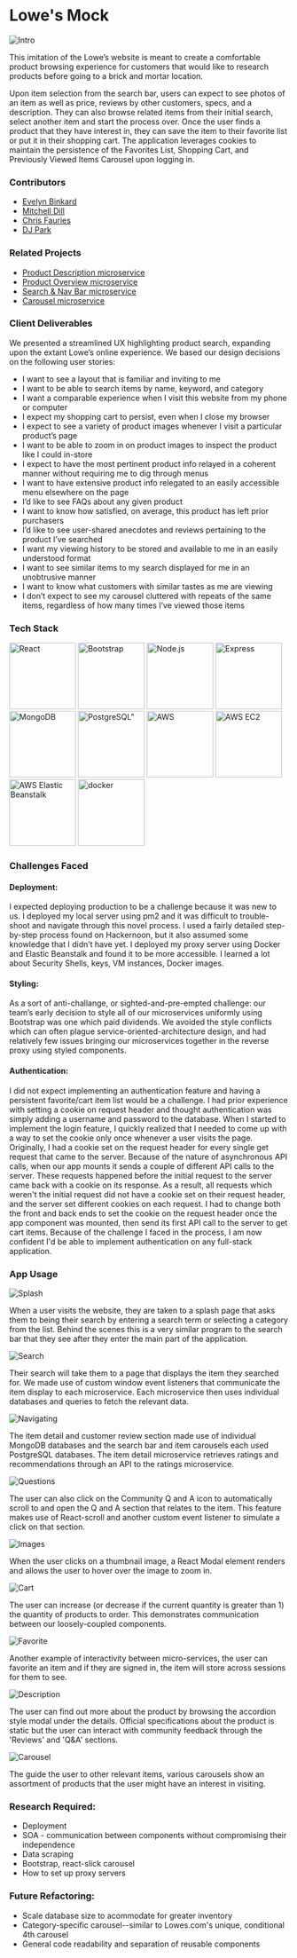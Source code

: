 # Lowe's Mock

![Intro](./imgs/Intro.gif)

This imitation of the Lowe’s website is meant to create a comfortable product browsing experience for customers that would like to research products before going to a brick and mortar location.

Upon item selection from the search bar, users can expect to see photos of an item as well as price, reviews by other customers, specs, and a description. They can also browse related items from their initial search, select another item and start the process over. Once the user finds a product that they have interest in, they can save the item to their favorite list or put it in their shopping cart. The application leverages cookies to maintain the persistence of the Favorites List, Shopping Cart, and Previously Viewed Items Carousel upon logging in.

### Contributors
  - [Evelyn Binkard](https://github.com/evelynbinkard)
  - [Mitchell Dill](https://github.com/MitchellDill)
  - [Chris Fauries](https://github.com/chrisfauries)
  - [DJ Park](https://github.com/dongjae93)

### Related Projects

  - [Product Description microservice](https://github.com/mc-ed/Product-Description)
  - [Product Overview microservice](https://github.com/mc-ed/Product-Overview)
  - [Search & Nav Bar microservice](https://github.com/mc-ed/Search-Banner)
  - [Carousel microservice](https://github.com/mc-ed/Carousel)

### Client Deliverables

We presented a streamlined UX highlighting product search, expanding upon the extant Lowe’s online experience. We based our design decisions on the following user stories:

  - I want to see a layout that is familiar and inviting to me
  - I want to be able to search items by name, keyword, and category
  - I want a comparable experience when I visit this website from my phone or computer
  - I expect my shopping cart to persist, even when I close my browser
  - I expect to see a variety of product images whenever I visit a particular product’s page
  - I want to be able to zoom in on product images to inspect the product like I could in-store
  - I expect to have the most pertinent product info relayed in a coherent manner without requiring me to dig through menus
  - I want to have extensive product info relegated to an easily accessible menu elsewhere on the page
  - I’d like to see FAQs about any given product
  - I want to know how satisfied, on average, this product has left prior purchasers
  - I’d like to see user-shared anecdotes and reviews pertaining to the product I’ve searched
  - I want my viewing history to be stored and available to me in an easily understood format
  - I want to see similar items to my search displayed for me in an unobtrusive manner
  - I want to know what customers with similar tastes as me are viewing
  - I don’t expect to see my carousel cluttered with repeats of the same items, regardless of how many times I’ve viewed those items

### Tech Stack

<img src="https://upload.wikimedia.org/wikipedia/commons/thumb/a/a7/React-icon.svg/1920px-React-icon.svg.png" width="120" alt="React" />
<img src="https://fuzati.com/wp-content/uploads/2016/12/Bootstrap-Logo.png" width="120" alt="Bootstrap" />
<img src="https://upload.wikimedia.org/wikipedia/commons/thumb/d/d9/Node.js_logo.svg/1920px-Node.js_logo.svg.png" width="120" alt="Node.js" />
<img src="https://moriohcdn.b-cdn.net/8c8203b86e.png" width="120" alt="Express" />
<img src="https://webassets.mongodb.com/_com_assets/cms/mongodb_logo1-76twgcu2dm.png" width="120" alt="MongoDB" />
<img src="https://s24255.pcdn.co/wp-content/uploads/2017/07/postgresql-logo.png" width="120" alt=PostgreSQL" />
<img src="https://www.multichannel.com/.image/c_limit%2Ccs_srgb%2Cq_auto:good%2Cw_500/MTU0MDYzODE5MTk5MDMwMzU0/aws-logojpg.webp" width="120" alt="AWS" />                                                                                         
<img src="https://www.linuxsysadmins.com/wp-content/uploads/2019/06/Amazon-EC2-Instance.png" width="120" alt="AWS EC2" />
<img src="https://foghornconsulting.com/wp-content/uploads/2016/08/elastic_beanstalk.png" width="120" alt="AWS Elastic Beanstalk" />
<img src="https://cdn.worldvectorlogo.com/logos/docker.svg" width="120" alt="docker" />

### Challenges Faced

#### Deployment:
I expected deploying production to be a challenge because it was new to us. I deployed my local server using pm2 and it was difficult to trouble-shoot and navigate through this novel process. I used a fairly detailed step-by-step process found on Hackernoon, but it also assumed some knowledge that I didn’t have yet. I deployed my proxy server using Docker and Elastic Beanstalk and found it to be more accessible. I learned a lot about Security Shells, keys, VM instances, Docker images.

#### Styling:
As a sort of anti-challange, or sighted-and-pre-empted challenge: our team’s early decision to style all of our microservices uniformly using Bootstrap was one which paid dividends. We avoided the style conflicts which can often plague service-oriented-architecture design, and had relatively few issues bringing our microservices together in the reverse proxy using styled components.

#### Authentication:
I did not expect implementing an authentication feature and having a persistent favorite/cart item list would be a challenge. I had prior experience with setting a cookie on request header and thought authentication was simply adding a username and password to the database. When I started to implement the login feature, I quickly realized that I needed to come up with a way to set the cookie only once whenever a user visits the page. Originally, I had a cookie set on the request header for every single get request that came to the server. Because of the nature of asynchronous API calls, when our app mounts it sends a couple of different API calls to the server. These requests happened before the initial request to the server came back with a cookie on its response. As a result, all requests which weren't the initial request did not have a cookie set on their request header, and the server set different cookies on each request. I had to change both the front and back ends to set the cookie on the request header once the app component was mounted, then send its first API call to the server to get cart items. Because of the challenge I faced in the process, I am now confident I'd be able to implement authentication on any full-stack application.

### App Usage

![Splash](./imgs/splash.jpg)

When a user visits the website, they are taken to a splash page that asks them to being their search by entering a search term or selecting a category from the list. Behind the scenes this is a very similar program to the search bar that they see after they enter the main part of the application. 

![Search](./imgs/search.gif)

Their search will take them to a page that displays the item they searched for. We made use of custom window event listeners that communicate the item display to each microservice. Each microservice then uses individual databases and queries to fetch the relevant data. 

![Navigating](./imgs/navigating.gif)

The item detail and customer review section made use of individual MongoDB databases and the search bar and item carousels each used PostgreSQL databases. The item detail microservice retrieves ratings and recommendations through an API to the ratings microservice. 

![Questions](./imgs/Questions.gif)

The user can also click on the Community Q and A icon to automatically scroll to and open the Q and A section that relates to the item. This feature makes use of React-scroll and another custom event listener to simulate a click on that section. 

![Images](./imgs/images.gif)

When the user clicks on a thumbnail image, a React Modal element renders and allows the user to hover over the image to zoom in. 

![Cart](./imgs/cart.gif)

The user can increase (or decrease if the current quantity is greater than 1) the quantity of products to order. This demonstrates communication between our loosely-coupled components.

![Favorite](./imgs/favorites.gif)

Another example of interactivity between micro-services, the user can favorite an item and if they are signed in, the item will store across sessions for them to see.

![Description](./imgs/description.gif)

The user can find out more about the product by browsing the accordion style modal under the details. Official specifications about the product is static but the user can interact with community feedback through the 'Reviews' and 'Q&A' sections.

![Carousel](./imgs/Carousel.gif)

The guide the user to other relevant items, various carousels show an assortment of products that the user might have an interest in visiting.

### Research Required:

  - Deployment
  - SOA - communication between components without compromising their independence
  - Data scraping
  - Bootstrap, react-slick carousel
  - How to set up proxy servers

### Future Refactoring:

  - Scale database size to acommodate for greater inventory
  - Category-specific carousel--similar to Lowes.com's unique, conditional 4th carousel
  - General code readability and separation of reusable components

